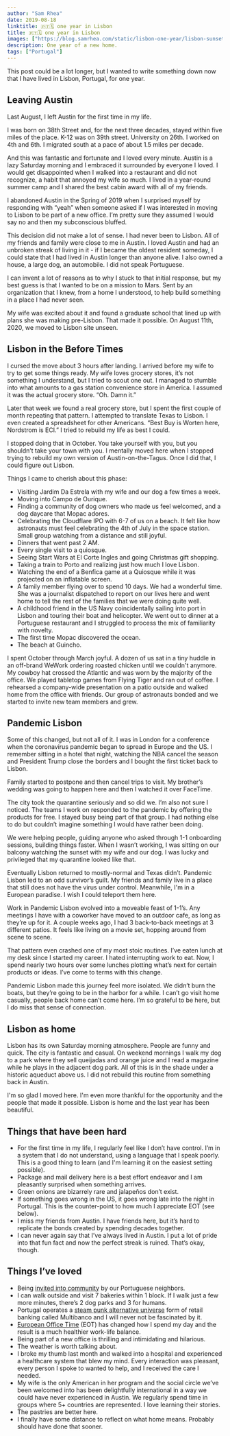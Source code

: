 ```yaml
---
author: "Sam Rhea"
date: 2019-08-18
linktitle: 🇵🇹🗓️ one year in Lisbon
title: 🇵🇹🗓️ one year in Lisbon
images: ["https://blog.samrhea.com/static/lisbon-one-year/lisbon-sunset.png"]
description: One year of a new home.
tags: ["Portugal"]
---
```


This post could be a lot longer, but I wanted to write something down now that I have lived in Lisbon, Portugal, for one year.

## Leaving Austin

Last August, I left Austin for the first time in my life.

I was born on 38th Street and, for the next three decades, stayed within five miles of the place. K-12 was on 39th street. University on 26th. I worked on 4th and 6th. I migrated south at a pace of about 1.5 miles per decade.

And this was fantastic and fortunate and I loved every minute. Austin is a lazy Saturday morning and I embraced it surrounded by everyone I loved. I would get disappointed when I walked into a restaurant and did not recognize, a habit that annoyed my wife so much. I lived in a year-round summer camp and I shared the best cabin award with all of my friends.

I abandoned Austin in the Spring of 2019 when I surprised myself by responding with “yeah” when someone asked if I was interested in moving to Lisbon to be part of a new office. I’m pretty sure they assumed I would say no and then my subconscious bluffed.

This decision did not make a lot of sense. I had never been to Lisbon. All of my friends and family were close to me in Austin. I loved Austin and had an unbroken streak of living in it - if I became the oldest resident someday, I could state that I had lived in Austin longer than anyone alive. I also owned a house, a large dog, an automobile. I did not speak Portuguese.

I can invent a lot of reasons as to why I stuck to that initial response, but my best guess is that I wanted to be on a mission to Mars. Sent by an organization that I knew, from a home I understood, to help build something in a place I had never seen.

My wife was excited about it and found a graduate school that lined up with plans she was making pre-Lisbon. That made it possible. On August 11th, 2020, we moved to Lisbon site unseen.

## Lisbon in the Before Times

I cursed the move about 3 hours after landing. I arrived before my wife to try to get some things ready. My wife loves grocery stores, it’s not something I understand, but I tried to scout one out. I managed to stumble into what amounts to a gas station convenience store in America. I assumed it was the actual grocery store. “Oh. Damn it.”

Later that week we found a real grocery store, but I spent the first couple of month repeating that pattern. I attempted to translate Texas to Lisbon. I even created a spreadsheet for other Americans. “Best Buy is Worten here, Nordstrom is ECI.” I tried to rebuild my life as best I could.

I stopped doing that in October. You take yourself with you, but you shouldn’t take your town with you. I mentally moved here when I stopped trying to rebuild my own version of Austin-on-the-Tagus. Once I did that, I could figure out Lisbon.

Things I came to cherish about this phase:

* Visiting Jardim Da Estrela with my wife and our dog a few times a week.
* Moving into Campo de Ourique.
* Finding a community of dog owners who made us feel welcomed, and a dog daycare that Mopac adores.
* Celebrating the Cloudflare IPO with 6-7 of us on a beach. It felt like how astronauts must feel celebrating the 4th of July in the space station. Small group watching from a distance and still joyful.
* Dinners that went past 2 AM.
* Every single visit to a quiosque.
* Seeing Start Wars at El Corte Ingles and going Christmas gift shopping.
* Taking a train to Porto and realizing just how much I love Lisbon.
* Watching the end of a Benfica game at a Quiosque while it was projected on an inflatable screen.
* A family member flying over to spend 10 days. We had a wonderful time. She was a journalist dispatched to report on our lives here and went home to tell the rest of the families that we were doing quite well.
* A childhood friend in the US Navy coincidentally sailing into port in Lisbon and touring their boat and helicopter. We went out to dinner at a Portuguese restaurant and I struggled to process the mix of familiarity with novelty.
* The first time Mopac discovered the ocean.
* The beach at Guincho.

I spent October through March joyful. A dozen of us sat in a tiny huddle in an off-brand WeWork ordering roasted chicken until we couldn't anymore. My cowboy hat crossed the Atlantic and was worn by the majority of the office. We played tabletop games from Flying Tiger and ran out of coffee. I rehearsed a company-wide presentation on a patio outside and walked home from the office with friends. Our group of astronauts bonded and we started to invite new team members and grew.

## Pandemic Lisbon

Some of this changed, but not all of it. I was in London for a conference when the coronavirus pandemic began to spread in Europe and the US. I remember sitting in a hotel that night, watching the NBA cancel the season and President Trump close the borders and I bought the first ticket back to Lisbon.

Family started to postpone and then cancel trips to visit. My brother’s wedding was going to happen here and then I watched it over FaceTime.

The city took the quarantine seriously and so did we. I’m also not sure I noticed. The teams I work on responded to the pandemic by offering the products for free. I stayed busy being part of that group. I had nothing else to do but couldn’t imagine something I would have rather been doing.

We were helping people, guiding anyone who asked through 1-1 onboarding sessions, building things faster. When I wasn’t working, I was sitting on our balcony watching the sunset with my wife and our dog. I was lucky and privileged that my quarantine looked like that.

Eventually Lisbon returned to mostly-normal and Texas didn’t. Pandemic Lisbon led to an odd survivor’s guilt. My friends and family live in a place that still does not have the virus under control. Meanwhile, I'm in a European paradise. I wish I could teleport them here.

Work in Pandemic Lisbon evolved into a moveable feast of 1-1’s. Any meetings I have with a coworker have moved to an outdoor cafe, as long as they’re up for it. A couple weeks ago, I had 3 back-to-back meetings at 3 different patios. It feels like living on a movie set, hopping around from scene to scene.

That pattern even crashed one of my most stoic routines. I’ve eaten lunch at my desk since I started my career. I hated interrupting work to eat. Now, I spend nearly two hours over some lunches plotting what’s next for certain products or ideas. I’ve come to terms with this change.

Pandemic Lisbon made this journey feel more isolated. We didn’t burn the boats, but they’re going to be in the harbor for a while. I can’t go visit home casually, people back home can’t come here. I’m so grateful to be here, but I do miss that sense of connection.

## Lisbon as home

Lisbon has its own Saturday morning atmosphere. People are funny and quick. The city is fantastic and casual. On weekend mornings I walk my dog to a park where they sell queijadas and orange juice and I read a magazine while he plays in the adjacent dog park. All of this is in the shade under a historic aqueduct above us. I did not rebuild this routine from something back in Austin.

I'm so glad I moved here. I'm even more thankful for the opportunity and the people that made it possible. Lisbon is home and the last year has been beautiful.

## Things that have been hard

* For the first time in my life, I regularly feel like I don’t have control. I’m in a system that I do not understand,  using a language that I speak poorly. This is a good thing to learn (and I'm learning it on the easiest setting possible).
* Package and mail delivery here is a best effort endeavor and I am pleasantly surprised when something arrives.
* Green onions are bizarrely rare and jalapeños don’t exist.
* If something goes wrong in the US, it goes wrong late into the night in Portugal. This is the counter-point to how much I appreciate EOT (see below).
* I miss my friends from Austin. I have friends here, but it’s hard to replicate the bonds created by spending decades together.
* I can never again say that I’ve always lived in Austin. I put a lot of pride into that fun fact and now the perfect streak is ruined. That’s okay, though.

## Things I’ve loved

* Being [invited into community](https://blog.samrhea.com/post/dog-party/) by our Portuguese neighbors.
* I can walk outside and visit 7 bakeries within 1 block. If I walk just a few more minutes, there’s 2 dog parks and 3 for humans.
* Portugal operates a [steam punk alternative universe](https://blog.samrhea.com/post/nao-carteira/) form of retail banking called Multibanco and I will never not be fascinated by it.
* [European Office Time](https://blog.samrhea.com/post/euro-time/) (EOT) has changed how I spend my day and the result is a much healthier work-life balance.
* Being part of a new office is thrilling and intimidating and hilarious.
* The weather is worth talking about.
* I broke my thumb last month and walked into a hospital and experienced a healthcare system that blew my mind. Every interaction was pleasant, every person I spoke to wanted to help, and I received the care I needed.
* My wife is the only American in her program and the social circle we’ve been welcomed into has been delightfully international in a way we could have never experienced in Austin. We regularly spend time in groups where 5+ countries are represented. I love learning their stories.
* The pastries are better here.
* I finally have some distance to reflect on what home means. Probably should have done that sooner.